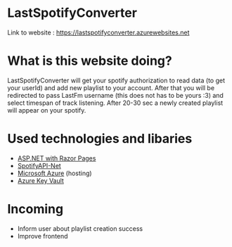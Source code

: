# LastSpotifyConverter

Link to website : https://lastspotifyconverter.azurewebsites.net

# What is this website doing?

LastSpotifyConverter will get your spotify authorization to read data (to get your userId) and add new playlist to your account. After that you will be redirected to
pass LastFm username (this does not has to be yours :3) and select timespan of track listening. After 20-30 sec a newly created playlist will appear on your spotify.

# Used technologies and libaries
- <a href="https://dotnet.microsoft.com/en-us/apps/aspnet">ASP.NET with Razor Pages</a>
- <a href="https://johnnycrazy.github.io/SpotifyAPI-NET/">SpotifyAPI-Net</a>
- <a href="https://azure.microsoft.com/en-us/">Microsoft Azure</a> (hosting)
- <a href="https://azure.microsoft.com/en-us/products/key-vault/">Azure Key Vault</a>

# Incoming
- Inform user about playlist creation success
- Improve frontend
